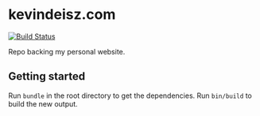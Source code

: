 # kevindeisz.com

[![Build Status](https://travis-ci.org/kddeisz/kevindeisz.com.svg?branch=master)](https://travis-ci.org/kddeisz/kevindeisz.com)

Repo backing my personal website.

## Getting started

Run `bundle` in the root directory to get the dependencies. Run `bin/build` to build the new output.
